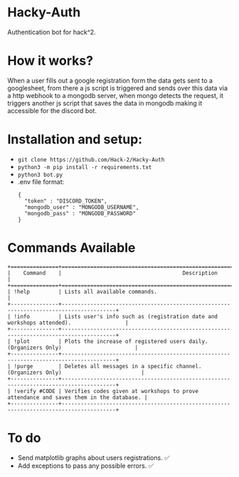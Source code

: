 # Hacky-Auth
Authentication bot for hack^2.


# How it works?
When a user fills out a google registration form the data gets sent to a googlesheet, from there a js script is triggered and sends over this data via a http webhook to a mongodb server,
when mongo detects the request, it triggers another js script that saves the data in mongodb making it accessible for the discord bot.

# Installation and setup:
* ```git clone https://github.com/Hack-2/Hacky-Auth```
* ```python3 -m pip install -r requirements.txt```
* ```python3 bot.py```
* .env file format:
    ```
    {
      "token" : "DISCORD_TOKEN",
      "mongodb_user" : "MONGODB_USERNAME",
      "mongodb_pass" : "MONGODB_PASSWORD"
    }
  ```

# Commands Available


    +===============+=======================================================================================+
    |    Command    |                                      Description                                      |
    +===============+=======================================================================================+
    | !help         | Lists all available commands.                                                         |
    +---------------+---------------------------------------------------------------------------------------+
    | !info         | Lists user's info such as (registration date and workshops attended).                 |
    +---------------+---------------------------------------------------------------------------------------+
    | !plot         | Plots the increase of registered users daily. (Organizers Only)                       |
    +---------------+---------------------------------------------------------------------------------------+
    | !purge        | Deletes all messages in a specific channel. (Organizers Only)                         |
    +---------------+---------------------------------------------------------------------------------------+
    | !verify #CODE | Verifies codes given at workshops to prove attendance and saves them in the database. |
    +---------------+---------------------------------------------------------------------------------------+


# To do
* Send matplotlib graphs about users registrations. ✅
* Add exceptions to pass any possible errors. ✅
